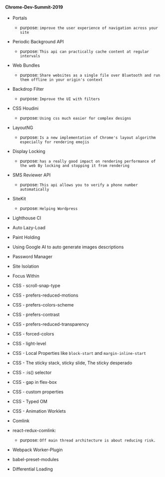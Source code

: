 #### Chrome-Dev-Summit-2019

- Portals
  * purpose: `improve the user experience of navigation across your site`

- Periodic Background API
  * purpose: `This api can practically cache content at regular intervals`

- Web Bundles
  * purpose: `Share websites as a single file over Bluetooth and run them offline in your origin's context`

- Backdrop Filter
  * purpose: `Improve the UI with filters`

- CSS Houdini
  * purpose: `Using css much easier for complex designs`

- LayoutNG
  * purpose: `Is a new implementation of Chrome's layout algorithm especially for rendering emojis`

- Display Locking
  * purpose: `has a really good impact on rendering performance of the web By locking and stopping it from rendering`

- SMS Reviewer API
  * purpose: `This api allows you to verify a phone number automatically`

- SiteKit
  * purpose: `Helping Wordpress`

- Lighthouse CI

- Auto Lazy-Load

- Paint Holding

- Using Google AI to auto generate images descriptions

- Password Manager

- Site Isolation

- Focus Within

- CSS - scroll-snap-type

- CSS - prefers-reduced-motions

- CSS - prefers-colors-scheme

- CSS - prefers-contrast

- CSS - prefers-reduced-transparency

- CSS - forced-colors

- CSS - light-level

- CSS - Local Properties like `block-start` and `margin-inline-start`

- CSS - The sticky stack, sticky slide, The sticky desperado

- CSS - :is() selector

- CSS - gap in flex-box

- CSS - custom properties

- CSS - Typed OM

- CSS - Animation Worklets

- Comlink

- react-redux-comlink:
  * purpose: `Off main thread architecture is about reducing risk.`

- Webpack Worker-Plugin

- babel-preset-modules

- Differential Loading
